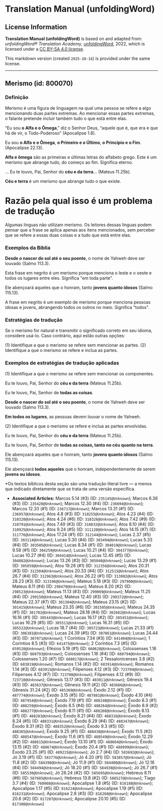 # Translation Manual (unfoldingWord)

## License Information

**Translation Manual (unfoldingWord)** is based on and adapted from: _unfoldingWord® Translation Academy_, [unfoldingWord](https://unfoldingword.org/utw), 2022, which is licensed under a [CC BY-SA 4.0 license](https://creativecommons.org/licenses/by-sa/4.0/legalcode.en).

This markdown version (created `2025-10-16`) is provided under the same license.



--------------------------------

## Merismo (id: 800070)

### Definição

Merismo é uma figura de linguagem na qual uma pessoa se refere a algo mencionando duas partes extremas. Ao mencionar essas partes extremas, o falante pretende incluir também tudo o que está entre elas.

“Eu sou **o Alfa e o Ômega**,” diz o Senhor Deus, “aquele que é, que era e que há de vir, o Todo\-Poderoso” (Apocalipse 1\.8\).

Eu sou **o Alfa e o Ômega**, **o Primeiro e o Último**, **o Princípio e o Fim**. (Apocalipse 22\.13\).

**Alfa e ômega** são as primeiras e últimas letras do alfabeto grego. Este é um merismo que abrange tudo, do começo ao fim. Significa eterno.

… Eu te louvo, Pai, Senhor do **céu e da terra**… (Mateus 11\.25b).

**Céu e terra** é um merismo que abrange tudo o que existe.

Razão pela qual isso é um problema de tradução
==============================================

Algumas línguas não utilizam merismo. Os leitores dessas línguas podem pensar que a frase se aplica apenas aos itens mencionados, sem perceber que se refere a essas duas coisas e a tudo que está entre elas.

### Exemplos da Bíblia

**Desde o nascer do sol até o seu poente**, o nome de Yahweh deve ser louvado (Salmo 113\.3\).

Esta frase em negrito é um merismo porque menciona o leste e o oeste e todos os lugares entre eles. Significa "em toda parte".

Ele abençoará aqueles que o honram, tanto **jovens quanto idosos** (Salmo 115\.13\).

A frase em negrito é um exemplo de merismo porque menciona pessoas idosas e jovens, abrangendo todos os outros no meio. Significa "todos".

### Estratégias de tradução

Se o merismo for natural e transmitir o significado correto em seu idioma, considere usá\-lo. Caso contrário, aqui estão outras opções:

(1\) Identifique a que o merismo se refere sem mencionar as partes. (2\) Identifique a que o merismo se refere e inclua as partes.

### Exemplos de estratégias de tradução aplicadas

(1\) Identifique a que o merismo se refere sem mencionar os componentes.

Eu te louvo, Pai, Senhor do **céu e da terra** (Mateus 11\.25b).

Eu te louvo, Pai, Senhor de **todas as coisas**.

**Desde o nascer do sol até o seu poente**, o nome de Yahweh deve ser louvado (Salmo 113\.3\).

**Em todos os lugares**, as pessoas devem louvar o nome de Yahweh.

(2\) Identifique a que o merismo se refere e inclua as partes envolvidas.

Eu te louvo, Pai, Senhor do **céu e da terra** (Mateus 11\.25b).

Eu te louvo, Pai, Senhor de **todas as coisas, tanto no céu quanto na terra**.

Ele abençoará aqueles que o honram, tanto **jovens quanto idosos** (Salmo 115\.13\).

Ele abençoará **todos aqueles** que o honram, independentemente de serem **jovens ou idosos**.

\*Os textos bíblicos desta seção são uma tradução literal livre — a menos que indicado diretamente que se trata de uma versão específica.

* **Associated Articles:** Marcos 5.14 (#3) (ID: `235145@Unknown`); Marcos 6.36 (#3) (ID: `235428@Unknown`); Marcos 12.30 (#4) (ID: `236694@Unknown`); Marcos 12.33 (#1) (ID: `236717@Unknown`); Marcos 13.31 (#1) (ID: `236957@Unknown`); Atos 4.8 (#3) (ID: `310255@Unknown`); Atos 4.23 (#4) (ID: `310320@Unknown`); Atos 4.24 (#6) (ID: `310326@Unknown`); Atos 7.42 (#9) (ID: `310791@Unknown`); Atos 7.49 (#3) (ID: `310832@Unknown`); Atos 8.10 (#4) (ID: `310925@Unknown`); Atos 9.24 (#5) (ID: `311120@Unknown`); Atos 14.15 (#7) (ID: `311776@Unknown`); Atos 17.24 (#1) (ID: `312144@Unknown`); Lucas 2.37 (#5) (ID: `303114@Unknown`); Lucas 5.30 (#4) (ID: `303494@Unknown`); Lucas 5.33 (#4) (ID: `303505@Unknown`); Lucas 8.34 (#1) (ID: `304010@Unknown`); Lucas 9.58 (#1) (ID: `304259@Unknown`); Lucas 10.21 (#4) (ID: `304377@Unknown`); Lucas 10.27 (#4) (ID: `304414@Unknown`); Lucas 12.45 (#5) (ID: `304882@Unknown`); Lucas 13.26 (#3) (ID: `305046@Unknown`); Lucas 13.29 (#1) (ID: `305059@Unknown`); Atos 19.26 (#1) (ID: `312356@Unknown`); Atos 20.31 (#3) (ID: `312504@Unknown`); Atos 20.33 (#4) (ID: `312515@Unknown`); Atos 26.7 (#4) (ID: `312963@Unknown`); Atos 26.22 (#1) (ID: `313002@Unknown`); Atos 28.23 (#3) (ID: `313196@Unknown`); Mateus 5.18 (#3) (ID: `297900@Unknown`); Mateus 8.11 (#4) (ID: `298479@Unknown`); Mateus 8.20 (#2) (ID: `298523@Unknown`); Mateus 11.13 (#3) (ID: `299069@Unknown`); Mateus 11.25 (#4) (ID: `299150@Unknown`); Mateus 12.40 (#3) (ID: `299372@Unknown`); Mateus 22.37 (#7) (ID: `301304@Unknown`); Mateus 23.15 (#2) (ID: `301415@Unknown`); Mateus 23.35 (#6) (ID: `301505@Unknown`); Mateus 24.35 (#1) (ID: `301702@Unknown`); Mateus 28.18 (#4) (ID: `302682@Unknown`); Lucas 16.16 (#1) (ID: `305443@Unknown`); Lucas 16.17 (#2) (ID: `305451@Unknown`); Lucas 16.29 (#5) (ID: `305511@Unknown`); Lucas 16.31 (#5) (ID: `305522@Unknown`); Lucas 18.7 (#4) (ID: `305723@Unknown`); Lucas 21.33 (#1) (ID: `306381@Unknown`); Lucas 24.39 (#5) (ID: `307061@Unknown`); Lucas 24.44 (#3) (ID: `307071@Unknown`); 1 Coríntios 7.34 (#3) (ID: `641404@Unknown`); 1 Coríntios 8.5 (#3) (ID: `641475@Unknown`); 2 Coríntios 7.3 (#5) (ID: `659520@Unknown`); Efésios 5.19 (#1) (ID: `660620@Unknown`); Colossenses 1.16 (#3) (ID: `660793@Unknown`); Colossenses 1.16 (#4) (ID: `660794@Unknown`); Colossenses 1.20 (#7) (ID: `660817@Unknown`); 2 Tessalonicenses 3.8 (#2) (ID: `683819@Unknown`); Romanos 1.14 (#2) (ID: `683914@Unknown`); Romanos 1.14 (#3) (ID: `683915@Unknown`); Filipenses 4.12 (#3) (ID: `723704@Unknown`); Filipenses 4.12 (#7) (ID: `723708@Unknown`); Filipenses 4.12 (#9) (ID: `723710@Unknown`); Gênesis 13.17 (#3) (ID: `483011@Unknown`); Gênesis 19.4 (#3) (ID: `483637@Unknown`); Gênesis 19.11 (#2) (ID: `483666@Unknown`); Gênesis 31.24 (#2) (ID: `485369@Unknown`); Êxodo 2.12 (#1) (ID: `487774@Unknown`); Êxodo 3.15 (#5) (ID: `487881@Unknown`); Êxodo 4.10 (#4) (ID: `487954@Unknown`); Êxodo 7.19 (#1) (ID: `488240@Unknown`); Êxodo 8.3 (#1) (ID: `488259@Unknown`); Êxodo 8.5 (#4) (ID: `488264@Unknown`); Êxodo 8.9 (#2) (ID: `488277@Unknown`); Êxodo 8.11 (#1) (ID: `488280@Unknown`); Êxodo 8.13 (#1) (ID: `488283@Unknown`); Êxodo 8.21 (#4) (ID: `488316@Unknown`); Êxodo 8.24 (#5) (ID: `488331@Unknown`); Êxodo 8.29 (#4) (ID: `488347@Unknown`); Êxodo 8.31 (#2) (ID: `488352@Unknown`); Êxodo 9.3 (#5) (ID: `488365@Unknown`); Êxodo 9.25 (#1) (ID: `488438@Unknown`); Êxodo 11.5 (#2) (ID: `488547@Unknown`); Êxodo 11.6 (#1) (ID: `488549@Unknown`); Êxodo 12.29 (#2) (ID: `488615@Unknown`); Êxodo 13.10 (#1) (ID: `488664@Unknown`); Êxodo 13.15 (#2) (ID: `488674@Unknown`); Êxodo 20.4 (#1) (ID: `488999@Unknown`); Êxodo 23.25 (#1) (ID: `489215@Unknown`); Jó 2.7 (#4) (ID: `583692@Unknown`); Jó 3.19 (#1) (ID: `583776@Unknown`); Jó 4.20 (#1) (ID: `583857@Unknown`); Jó 11.8 (#2) (ID: `584398@Unknown`); Jó 11.9 (#1) (ID: `584400@Unknown`); Jó 12.16 (#4) (ID: `584494@Unknown`); Jó 18.20 (#1) (ID: `584938@Unknown`); Jó 26.7 (#1) (ID: `585530@Unknown`); Jó 28.24 (#2) (ID: `585695@Unknown`); Hebreus 8.11 (#6) (ID: `587685@Unknown`); Hebreus 13.8 (#2) (ID: `588527@Unknown`); Tiago 3.7 (#4) (ID: `760968@Unknown`); Apocalipse 1.8 (#5) (ID: `816188@Unknown`); Apocalipse 1.17 (#5) (ID: `816224@Unknown`); Apocalipse 1.19 (#1) (ID: `816231@Unknown`); Apocalipse 2.8 (#3) (ID: `816260@Unknown`); Apocalipse 20.8 (#2) (ID: `817287@Unknown`); Apocalipse 20.10 (#5) (ID: `817300@Unknown`)


